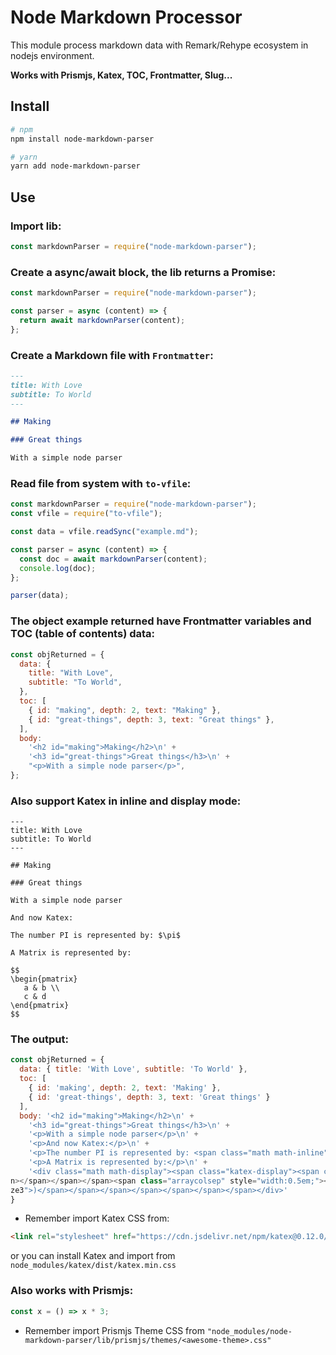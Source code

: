# Node Markdown Processor

This module process markdown data with Remark/Rehype ecosystem in nodejs environment.

**Works with Prismjs, Katex, TOC, Frontmatter, Slug...**

## Install

```bash
# npm
npm install node-markdown-parser

# yarn
yarn add node-markdown-parser
```

## Use

### Import lib:

```js
const markdownParser = require("node-markdown-parser");
```

### Create a async/await block, the lib returns a Promise:

```js
const markdownParser = require("node-markdown-parser");

const parser = async (content) => {
  return await markdownParser(content);
};
```

### Create a Markdown file with `Frontmatter`:

```md
---
title: With Love
subtitle: To World
---

## Making

### Great things

With a simple node parser
```

### Read file from system with `to-vfile`:

```js
const markdownParser = require("node-markdown-parser");
const vfile = require("to-vfile");

const data = vfile.readSync("example.md");

const parser = async (content) => {
  const doc = await markdownParser(content);
  console.log(doc);
};

parser(data);
```

### The object example returned have Frontmatter variables and TOC (table of contents) data:

```js
const objReturned = {
  data: {
    title: "With Love",
    subtitle: "To World",
  },
  toc: [
    { id: "making", depth: 2, text: "Making" },
    { id: "great-things", depth: 3, text: "Great things" },
  ],
  body:
    '<h2 id="making">Making</h2>\n' +
    '<h3 id="great-things">Great things</h3>\n' +
    "<p>With a simple node parser</p>",
};
```

### Also support Katex in inline and display mode:

```
---
title: With Love
subtitle: To World
---

## Making

### Great things

With a simple node parser

And now Katex:

The number PI is represented by: $\pi$

A Matrix is represented by:

$$
\begin{pmatrix}
   a & b \\
   c & d
\end{pmatrix}
$$

```

### The output:

```js
const objReturned = {
  data: { title: 'With Love', subtitle: 'To World' },
  toc: [
    { id: 'making', depth: 2, text: 'Making' },
    { id: 'great-things', depth: 3, text: 'Great things' }
  ],
  body: '<h2 id="making">Making</h2>\n' +
    '<h3 id="great-things">Great things</h3>\n' +
    '<p>With a simple node parser</p>\n' +
    '<p>And now Katex:</p>\n' +
    '<p>The number PI is represented by: <span class="math math-inline"><span class="katex"><span class="katex-mathml"><math xmlns="http://www.w3.org/1998/Math/MathML"><semantics><mrow><mi>π</mi></mrow><annotation encoding="application/x-tex">\\pi</annotation></semantics></math></span><span class="katex-html" aria-hidden="true"><span class="base"><span class="strut" style="height:0.43056em;vertical-align:0em;"></span><span class="mord mathdefault" style="margin-right:0.03588em;">π</span></span></span></span></span></p>\n' +
    '<p>A Matrix is represented by:</p>\n' +
    '<div class="math math-display"><span class="katex-display"><span class="katex"><span class="katex-mathml"><math xmlns="http://www.w3.org/1998/Math/MathML"><semantics><mrow><mo fence="true">(</mo><mtable rowspacing="0.15999999999999992em" columnspacing="1em"><mtr><mtd><mstyle scriptlevel="0" displaystyle="false"><mi>a</mi></mstyle></mtd><mtd><mstyle scriptlevel="0" displaystyle="false"><mi>b</mi></mstyle></mtd></mtr><mtr><mtd><mstyle scriptlevel="0" displaystyle="false"><mi>c</mi></mstyle></mtd><mtd><mstyle scriptlevel="0" displaystyle="false"><mi>d</mi></mstyle></mtd></mtr></mtable><mo fence="true">)</mo></mrow><annotation encoding="application/x-tex">\\begin{pmatrix} a &#x26; b \\\\ c &#x26; d \\end{pmatrix}</annotation></semantics></math></span><span class="katex-html" aria-hidden="true"><span class="base"><span class="strut" style="height:2.40003em;vertical-align:-0.95003em;"></span><span class="minner"><span class="mopen delimcenter" style="top:0em;"><span class="delimsizing size3">(</span></span><span class="mord"><span class="mtable"><span class="col-align-c"><span class="vlist-t vlist-t2"><span class="vlist-r"><span class="vlist" style="height:1.45em;"><span style="top:-3.61em;"><span class="pstrut" style="height:3em;"></span><span class="mord"><span class="mord mathdefault">a</span></span></span><span style="top:-2.4099999999999997em;"><span class="pstrut" style="height:3em;"></span><span class="mord"><span class="mord mathdefault">c</span></span></span></span><span class="vlist-s">​</span></span><span class="vlist-r"><span class="vlist" style="height:0.9500000000000004em;"><span></span></spa
n></span></span></span><span class="arraycolsep" style="width:0.5em;"></span><span class="arraycolsep" style="width:0.5em;"></span><span class="col-align-c"><span class="vlist-t vlist-t2"><span class="vlist-r"><span class="vlist" style="height:1.45em;"><span style="top:-3.61em;"><span class="pstrut" style="height:3em;"></span><span class="mord"><span class="mord mathdefault">b</span></span></span><span style="top:-2.4099999999999997em;"><span class="pstrut" style="height:3em;"></span><span class="mord"><span class="mord mathdefault">d</span></span></span></span><span class="vlist-s">​</span></span><span class="vlist-r"><span class="vlist" style="height:0.9500000000000004em;"><span></span></span></span></span></span></span></span><span class="mclose delimcenter" style="top:0em;"><span class="delimsizing si
ze3">)</span></span></span></span></span></span></span></div>'
}
```

- Remember import Katex CSS from:

```html
<link rel="stylesheet" href="https://cdn.jsdelivr.net/npm/katex@0.12.0/dist/katex.min.css" integrity="sha384-AfEj0r4/OFrOo5t7NnNe46zW/tFgW6x/bCJG8FqQCEo3+Aro6EYUG4+cU+KJWu/X" crossorigin="anonymous">
```

or you can install Katex and import from `node_modules/katex/dist/katex.min.css`

### Also works with Prismjs:

```js
const x = () => x * 3;
```

- Remember import Prismjs Theme CSS from `"node_modules/node-markdown-parser/lib/prismjs/themes/<awesome-theme>.css"`

